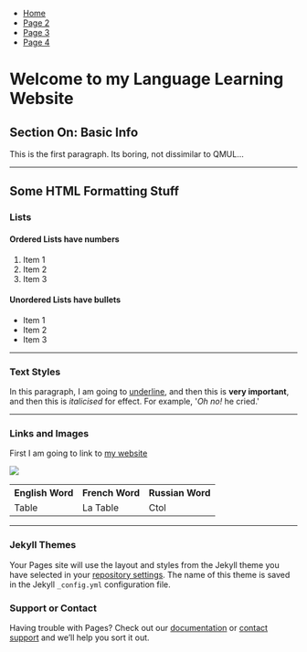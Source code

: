 <ul class="breadcrumb">
  <li><a href="https://doggo1.github.io/GIForJIF/index.html">Home</a></li>
  <li><a href="https://doggo1.github.io/GIForJIF/page2.html">Page 2</a></li>
<li><a href="https://doggo1.github.io/GIForJIF/page3.html">Page 3</a></li>
<li><a href="https://doggo1.github.io/GIForJIF/page4.html">Page 4</a></li>
</ul>

<h1>Welcome to my Language Learning Website</h1>
<h2>Section On: Basic Info</h2>
<p>This is the first paragraph. Its boring, not dissimilar to QMUL...</p>

<hr>
<h2>Some HTML Formatting Stuff</h2>
<h3>Lists</h3>
<h4>Ordered Lists have numbers</h4>
<ol>
  <li>Item 1</li>
  <li>Item 2</li>
  <li>Item 3</li>
</ol>

<h4>Unordered Lists have bullets</h4>
<ul>
  <li>Item 1</li>
  <li>Item 2</li>
  <li>Item 3</li>
</ul>
 
<hr>

<h3>Text Styles</h3>
<p>In this paragraph, I am going to <u>underline</u>, and then this is <strong>very important</strong>, and then this is <em>italicised</em> for effect. For example, '<em>Oh no!</em> he cried.'</p>

<hr>
<h3>Links and Images</h3>
<p>First I am going to link to <a href="https://qmplus.qmul.ac.uk/course/view.php?id=4944">my website </a></p>

<img src="https://upload.wikimedia.org/wikipedia/commons/d/df/Doge_homemade_meme.jpg" />


<table>
  <tr>
    <th>English Word</th>
    <th>French Word</th>
    <th>Russian Word</th>
  </tr>
  <tr>
    <td>Table</td>
    <td>La Table</td>
    <td>Ctol</td>
  </tr>
</table>

<hr>






### Jekyll Themes

Your Pages site will use the layout and styles from the Jekyll theme you have selected in your [repository settings](https://github.com/Doggo1/GIForJIF/settings). The name of this theme is saved in the Jekyll `_config.yml` configuration file.

### Support or Contact

Having trouble with Pages? Check out our [documentation](https://help.github.com/categories/github-pages-basics/) or [contact support](https://github.com/contact) and we’ll help you sort it out.
